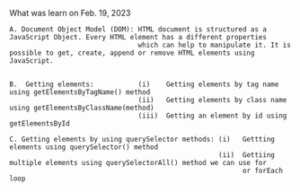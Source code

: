 What was learn on Feb. 19, 2023

    A. Document Object Model (DOM): HTML document is structured as a JavaScript Object. Every HTML element has a different properties 
                                    which can help to manipulate it. It is possible to get, create, append or remove HTML elements using JavaScript.
    

    B.  Getting elements:           (i)    Getting elements by tag name using getElementsByTagName() method
                                    (ii)   Getting elements by class name using getElementsByClassName(method)
                                    (iii)  Getting an element by id using getElementsById 

    C. Getting elements by using querySelector methods: (i)   Gettting elements using querySelector() method
                                                        (ii)  Gettiing multiple elements using querySelectorAll() method we can use for 
                                                              or forEach loop
                                                        


